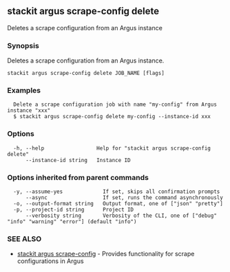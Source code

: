 ## stackit argus scrape-config delete

Deletes a scrape configuration from an Argus instance

### Synopsis

Deletes a scrape configuration from an Argus instance.

```
stackit argus scrape-config delete JOB_NAME [flags]
```

### Examples

```
  Delete a scrape configuration job with name "my-config" from Argus instance "xxx"
  $ stackit argus scrape-config delete my-config --instance-id xxx
```

### Options

```
  -h, --help                 Help for "stackit argus scrape-config delete"
      --instance-id string   Instance ID
```

### Options inherited from parent commands

```
  -y, --assume-yes             If set, skips all confirmation prompts
      --async                  If set, runs the command asynchronously
  -o, --output-format string   Output format, one of ["json" "pretty"]
  -p, --project-id string      Project ID
      --verbosity string       Verbosity of the CLI, one of ["debug" "info" "warning" "error"] (default "info")
```

### SEE ALSO

* [stackit argus scrape-config](./stackit_argus_scrape-config.md)	 - Provides functionality for scrape configurations in Argus

